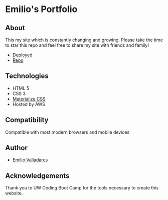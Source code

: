 # Emilio's Portfolio

## About
This my site which is constantly changing and growing. Please take the time to star this repo and feel free to share my site with friends and family!

* [Deployed](https://emiliov.me)
* [Repo](https://github.com/Nolimits1/nolimits1.github.io)

## Technologies
* HTML 5
* CSS 3
* [Materialize CSS](https://materializecss.com/)
* Hosted by AWS

## Compatibility 
Compatible with most modern browsers and mobile devices

## Author
* [Emilio Valladares](https://github.com/Nolimits1)


## Acknowledgements 
Thank you to UW Coding Boot Camp for the tools necessary to create this website.

